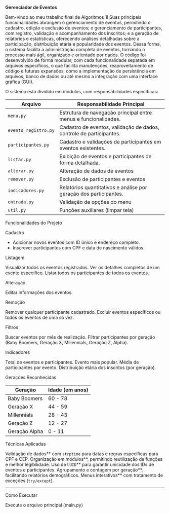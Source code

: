 **Gerenciador de Eventos**

Bem-vindo ao meu trabalho final de Algoritmos 1!
Suas principais funcionalidades abrangem o gerenciamento de eventos, permitindo o cadastro, edição e exclusão de eventos; o gerenciamento de participantes, com registro, validação e acompanhamento dos inscritos; e a geração de relatórios e estatísticas, oferecendo análises detalhadas sobre a participação, distribuição etária e popularidade dos eventos. Dessa forma, o sistema facilita a administração completa de eventos, tornando o processo mais ágil, organizado e orientado por dados.
O código foi desenvolvido de forma modular, com cada funcionalidade separada em arquivos específicos, o que facilita manutenções, reaproveitamento de código e futuras expansões, como a implementação de persistência em arquivos, banco de dados ou até mesmo a integração com uma interface gráfica (GUI).

O sistema está dividido em módulos, com responsabilidades específicas:

| Arquivo              | Responsabilidade Principal                                          |
| -------------------- | ------------------------------------------------------------------- |
| `menu.py`            | Estrutura de navegação principal entre menus e funcionalidades.     |
| `evento_registro.py` | Cadastro de eventos, validação de dados, controle de participantes. |
| `participantes.py`   | Cadastro e validações de participantes em eventos existentes.       |
| `listar.py`          | Exibição de eventos e participantes de forma detalhada.             |
| `alterar.py`         | Alteração de dados de eventos                                       |
| `remover.py`         | Exclusão de participantes e eventos                                 |
| `indicadores.py`     | Relatórios quantitativos e análise por geração dos participantes.   |
| `entrada.py`         | Validação de opções do menu                                         |
| `util.py`            | Funções auxiliares (limpar tela)                                         |

Funcionalidades do Projeto

Cadastro

* Adicionar novos eventos com ID único e endereço completo.
* Inscrever participantes com CPF e data de nascimento válidos.

Listagem

Visualizar todos os eventos registrados.
Ver os detalhes completos de um evento específico.
Listar todos os participantes de todos os eventos.


Alteração

Editar informações dos eventos.

Remoção

Remover qualquer participante cadastrado.
Excluir eventos específicos ou todos os eventos de uma só vez.

Filtros

Buscar eventos por mês de realização.
Filtrar participantes por geração (Baby Boomers, Geração X, Millennials, Geração Z, Alpha).

Indicadores

Total de eventos e participantes.
Evento mais popular.
Média de participantes por evento.
Distribuição etária dos inscritos (por geração).

Gerações Reconhecidas

| Geração       | Idade (em anos) |
| ------------- | --------------- |
| Baby Boomers  | 60 - 78         |
| Geração X     | 44 - 59         |
| Millennials   | 28 - 43         |
| Geração Z     | 12 - 27         |
| Geração Alpha | 0  - 11         |

Técnicas Aplicadas

Validação de dados** com `strptime` para datas e regras específicas para CPF e CEP.
Organização em módulos**, permitindo reutilização de funções e melhor legibilidade.
Uso de `UUID`** para garantir unicidade dos IDs de eventos e participantes.
Agrupamento e contagem por geração**, facilitando relatórios demográficos.
Menus interativos** com tratamento de exceções (`try/except`).


---

Como Executar

Execute o arquivo principal (main.py)

